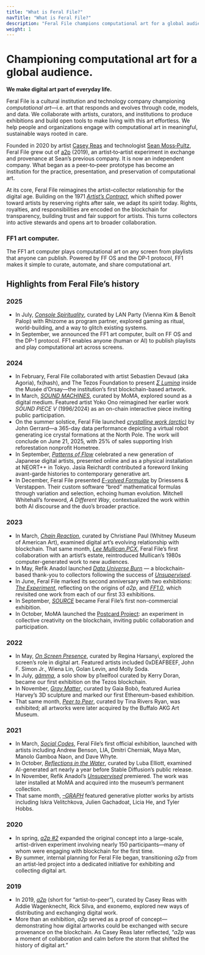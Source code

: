 ```yaml
---
title: "What is Feral File?"
navTitle: "What is Feral File?"
description: "Feral File champions computational art for a global audience. As a technology company and cultural institution, we curate exhibitions, build tools like the FF1 art computer, and foster meaningful engagement with digital art."
weight: 1
---
```


# Championing computational art for a global audience.

**We make digital art part of everyday life.**

Feral File is a cultural institution and technology company championing *computational art*—i.e. art that responds and evolves through code, models, and data. We collaborate with artists, curators, and institutions to produce exhibitions and build open tools to make living with this art effortless. We help people and organizations engage with computational art in meaningful, sustainable ways rooted in care.

Founded in 2020 by artist [Casey Reas](https://reas.com/) and technologist [Sean Moss‑Pultz](https://einstein-rosen.com), Feral File grew out of [a2p](https://a2p.bitmark.com/v1/artworks) (2019), an artist‑to‑artist experiment in exchange and provenance at Sean’s previous company. It is now an independent company. What began as a peer‑to‑peer prototype has become an institution for the practice, presentation, and preservation of computational art.

At its core, Feral File reimagines the artist–collector relationship for the digital age. Building on the 1971 [*Artist’s Contract*](https://en.wikipedia.org/wiki/The_Artist's_Reserved_Rights_Transfer_and_Sale_Agreement), which shifted power toward artists by reserving rights after sale, we adapt its spirit today. Rights, royalties, and responsibilities are encoded on the blockchain for transparency, building trust and fair support for artists. This turns collectors into active stewards and opens art to broader collaboration.

### FF1 art computer.

The FF1 art computer plays computational art on any screen from playlists that anyone can publish. Powered by FF OS and the DP‑1 protocol, FF1 makes it simple to curate, automate, and share computational art.


## Highlights from Feral File’s history

### 2025

* In July, [*Console Spirituality*](https://feralfile.com/explore/exhibitions/console-spirituality-m6j), curated by LAN Party (Vienna Kim & Benoît Palop) with Rhizome as program partner, explored gaming as ritual, world-building, and a way to glitch existing systems.  
* In September, we announced the FF1 art computer, built on FF OS and the DP-1 protocol. FF1 enables anyone (human or AI) to publish playlists and play computational art across screens.

### 2024

* In February, Feral File collaborated with artist Sebastien Devaud (aka Agoria), fx(hash), and The Tezos Foundation to present *[Σ Lumina](https://feralfile.com/research-and-development/le-code-dorsay)* inside the Musée d’Orsay—the institution’s first blockchain-based artwork.
* In March, *[SOUND MACHINES](https://feralfile.com/exhibitions/sound-machines-xz1)*, curated by MoMA, explored sound as a digital medium. Featured artist Yoko Ono reimagined her earlier work *SOUND PIECE V* (1996/2024) as an on-chain interactive piece inviting public participation.
* On the summer solstice, Feral File launched *[crystalline work (arctic)](https://feralfile.com/explore/exhibitions/crystalline-work-5ze)* by John Gerrard—a 365-day data performance depicting a virtual robot generating ice crystal formations at the North Pole. The work will conclude on June 21, 2025, with 25% of sales supporting Irish reforestation nonprofit Hometree.
* In September, *[Patterns of Flow](https://feralfile.com/explore/exhibitions/liu-renopatan-patterns-of-flow-nhk)* celebrated a new generation of Japanese digital artists, presented online and as a physical installation at NEORT++ in Tokyo. Jasia Reichardt contributed a foreword linking avant-garde histories to contemporary generative art.
* In December, Feral File presented *[E-volved Formulae](https://feralfile.com/explore/exhibitions/e-volved-formulae-8an)* by Driessens & Verstappen. Their custom software “bred” mathematical formulas through variation and selection, echoing human evolution. Mitchell Whitehall’s foreword, *A Different Way*, contextualized the work within both AI discourse and the duo’s broader practice.

### 2023

* In March, *[Chain Reaction](https://feralfile.com/exhibitions/chain-reaction-tan)*, curated by Christiane Paul (Whitney Museum of American Art), examined digital art’s evolving relationship with blockchain. That same month, *[Lee Mullican.PCX](https://feralfile.com/exhibitions/leemullican-pcx-ff8)*, Feral File’s first collaboration with an artist’s estate, reintroduced Mullican’s 1980s computer-generated work to new audiences.
* In May, Refik Anadol launched *[Data Universe Burn](https://feralfile.com/research-and-development/data-universe-burn)* — a blockchain-based thank-you to collectors following the success of *[Unsupervised](https://feralfile.com/explore/exhibitions/unsupervised-sla)*.
* In June, Feral File marked its second anniversary with two exhibitions: *[The Experiment](https://retrospective.feralfile.com/the-experiment-6jy)*, reflecting on the origins of *a2p*, and *[FF1.0](https://retrospective.feralfile.com/ff1)*, which revisited one work from each of our first 33 exhibitions.
* In September, *[SOURCE](https://feralfile.com/exhibitions/source)* became Feral File’s first non-commercial exhibition.
* In October, MoMA launched the [Postcard Project](https://www.moma.org/calendar/exhibitions/5618): an experiment in collective creativity on the blockchain, inviting public collaboration and participation.

### 2022

* In May, *[On Screen Presence](https://feralfile.com/exhibitions/on-screen-presence-kpb)*, curated by Regina Harsanyi, explored the screen’s role in digital art. Featured artists included 0xDEAFBEEF, John F. Simon Jr., Wiena Lin, Golan Levin, and Molly Soda.
* In July, *[gämma](https://feralfile.com/explore/exhibitions/gamma-mev)*, a solo show by p1xelfool curated by Kerry Doran, became our first exhibition on the Tezos blockchain.
* In November, *[Gray Matter](https://feralfile.com/explore/exhibitions/gray-matter-dn1)*, curated by Gaia Bobò, featured Auriea Harvey’s 3D sculpture and marked our first Ethereum-based exhibition.
* That same month, *[Peer to Peer](https://feralfile.com/explore/exhibitions/peer-to-peer-pjb)*, curated by Tina Rivers Ryan, was exhibited; all artworks were later acquired by the Buffalo AKG Art Museum.

### 2021

* In March, *[Social Codes](https://feralfile.com/explore/exhibitions/social-codes-pcl)*, Feral File’s first official exhibition, launched with artists including Andrew Benson, LIA, Dmitri Cherniak, Maya Man, Manolo Gamboa Naon, and Dave Whyte.
* In October, *[Reflections in the Water](https://feralfile.com/explore/exhibitions/reflections-in-the-water-9ov)*, curated by Luba Elliott, examined AI-generated art nearly a year before Stable Diffusion’s public release.
* In November, Refik Anadol’s *[Unsupervised](https://feralfile.com/explore/exhibitions/unsupervised-sla)* premiered. The work was later installed at MoMA and acquired into the museum’s permanent collection.
* That same month, *[–GRAPH](https://feralfile.com/explore/exhibitions/graph-eg6)* featured generative plotter works by artists including Iskra Velitchkova, Julien Gachadoat, Licia He, and Tyler Hobbs.

### 2020

* In spring, *[a2p #2](https://a2p.bitmark.com/v2/artworks)* expanded the original concept into a large-scale, artist-driven experiment involving nearly 150 participants—many of whom were engaging with blockchain for the first time.
* By summer, internal planning for Feral File began, transitioning *a2p* from an artist-led project into a dedicated initiative for exhibiting and collecting digital art.

### 2019

* In 2019, *[a2p](https://a2p.bitmark.com/v1/artworks)* (short for “artist-to-peer”), curated by Casey Reas with Addie Wagenknecht, Rick Silva, and exonemo, explored new ways of distributing and exchanging digital work.
* More than an exhibition, *a2p* served as a proof of concept—demonstrating how digital artworks could be exchanged with secure provenance on the blockchain. As Casey Reas later reflected, “*a2p* was a moment of collaboration and calm before the storm that shifted the history of digital art.”